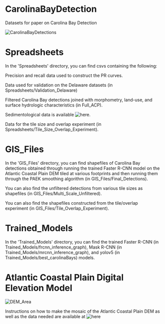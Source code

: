 # CarolinaBayDetection
Datasets for paper on Carolina Bay Detection

![CarolinaBayDetections](/Images/figure22.png)

# Spreadsheets

In the 'Spreadsheets' directory, you can find csvs containing the following:

Precision and recall data used to construct the PR curves.

Data used for validation on the Delaware datasets (in Spreadsheets/Validation_Delaware)

Filtered Carolina Bay detections joined with morphometry, land-use, and surface hydrologic characteristics (in Full_ACP).

Sedimentological data is available ![here](github.com/mlundine/CarolinaBaySedimentology).

Data for the tile size and overlap experiment (in Spreadsheets/Tile_Size_Overlap_Experiment).

# GIS_Files

In the 'GIS_Files' directory, you can find shapefiles of Carolina Bay detections obtained through running the trained Faster R-CNN
model on the Atlantic Coastal Plain DEM tiled at various footprints and then running them through the PAEK smoothing algorithm (in GIS_Files/Final_Detections).

You can also find the unfiltered detections from various tile sizes as shapefiles (in GIS_Files/Multi_Scale_Unfiltered).

You can also find the shapefiles constructed from the tile/overlap experiment (in GIS_Files/Tile_Overlap_Experiment).

# Trained_Models

In the 'Trained_Models' directory, you can find the trained Faster R-CNN (in Trained_Models/frcnn_inference_graph), Mask R-CNN (in Trained_Models/mrcnn_inference_graph), and yolov5 (in Trained_Models/best_carolinaBays) models.

# Atlantic Coastal Plain Digital Elevation Model

![DEM_Area](/Images/figure4.png)

Instructions on how to make the mosaic of the Atlantic Coastal Plain DEM as well as the data needed are available at ![here](https://drive.google.com/drive/folders/1Am4y4Bwo28dLGqFbcXSX_iT5JmSGuwLh?usp=sharing)

